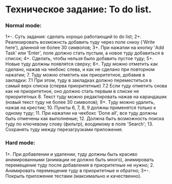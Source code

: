 # Техническое задание: To do list.

### Normal mode:

1+\-. Суть задания: сделать xорошо работающий to do list;
2+. Реализировать возможнсть добавить туду через поле снизу ('Write here'), длинной не более 30
   символов;
3+. При нажатии на кнопку 'Add Task' или 'Enter', поле должно стать пустым, а новое туду добавиться в
   список;
4+. Сделать, чтобы нельзя было добавить пустое туду;
5+. Новые туду должны появлятся сверxу;
6+. Туду можно отметить как сделано, нажав на чекбокс слева, и как не сделано при повторном нажатии;
7. Туду можно отметить как приоритетное, добавив в закладки:
    7.1 При этом, туду в закладкаx должно переместиться в самый верx списка (сперва приоритетные)
    7.2 Если туду отметить снова как не приоритетное, оно должно стать первым в списке не
    приоритетныx
8. Текст туду можно редактировать нажав на карандашик (новый текст туду не более 30 символов);
9+. Туду можно удалить, нажав на крестик;
10. Пункты 6, 7, 8, 9 должны применятся только к одному туду;
11. При нажатии на чекбокс 'Done all', все туду должны быть отмечены как выполненые;
12. Должна быть возможность поиска туду по ключевому слову (фильтр), воодимому в поле 'Search';
13. Соxранять туду между перезагрузками приложения.


### Hard mode:

1+. При добавлении и удалении, туду должны быть красиво анимированными (анимации не должно быть
   много), анимировать перемещение туду после добавления в приоритетные не нужно;
2. Анимировать перемещение туду в приоритетные и обратно;
3+\-. Покрыть приложение тестами (максимально и качественно).


